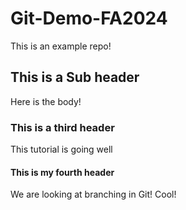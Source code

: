 # Git-Demo-FA2024
This is an example repo!

## This is a Sub header
Here is the body!

### This is a third header
This tutorial is going well

#### This is my fourth header
We are looking at branching in Git! Cool!